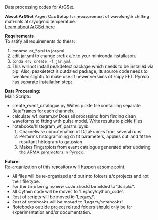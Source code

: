 Data processing codes for ArGSet. 

**About ArGSet**
Argon Gas Setup for measurement of wavelength shifting materials at cryogenic temperature.
\
[Learn about ArGSet here](https://gitlab.camk.edu.pl/mkuzniak/cezamat/-/wikis/ArgSet)

**Requirements**\
To satify all requirements do these:
1. rename jar_*.yml to jar.yml
2. edit jar.yml to change prefix a/c to your miniconda installation.
3. `conda env create -f jar.yml`
4. This will not install peakdetect package which needs to be installed via pip. Also, peakdetect is outdated package, its source code needs to tweaked slightly to make use of newer versions of scipy FFT. Pyreco has separate installation steps.

**Data Processing:**\
Main Scripts:
- create_event_catalogue.py
    Writes pickle file containing separate DataFrames for each channels.
- calculate_wf_param.py
    Does all processing from finding clean waveforms to fitting with pulse model. Write results to pickle files.
- notebooks/histogram_wf_param.ipynb
    1. Channelwise concatenation of DataFrames from several runs
    2. Performs histogramming on fit parameters, applies cut, and fit the resultant histogram to gaussian.
    3. Makes Fingerplots from event catalogue generated after updating the ARMA parameters in Pyreco. 

**Future:**\
Re-organization of this repository will happen at some point.
- All files will be re-organized and put into folders a/c projects and not their file type.
- For the time being no new code should be added to 'Scripts/'.
- All Cython code will be moved to 'Legacy/cython_code'.
- Rest of scripts will be moved to 'Legacy/'.
- Rest of notebooks will be moved to 'Legacy/notebooks'.
- Notebooks outside project related folders should only be for experimentation and/or documentation.
